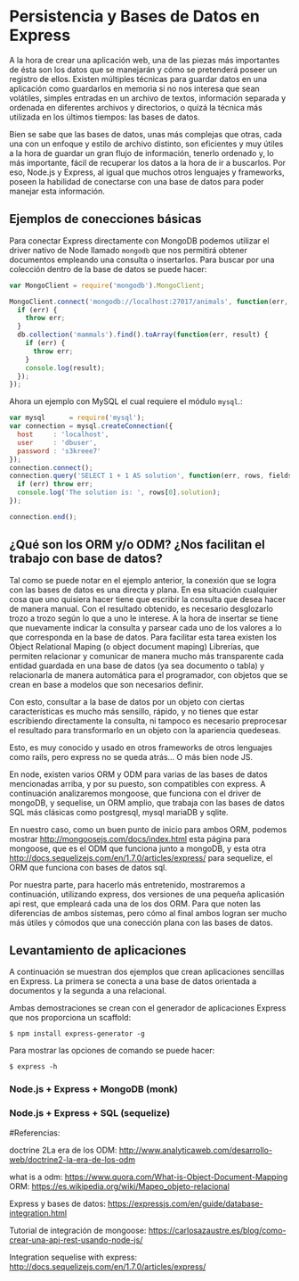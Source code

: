 # Persistencia y Bases de Datos en Express

A la hora de  crear una aplicación web, una de las piezas más importantes de ésta son los datos que se manejarán y cómo se pretenderá poseer un registro de ellos. Existen múltiples técnicas para guardar datos en una aplicación como guardarlos en memoria si no nos interesa que sean volátiles, simples entradas en un archivo de textos, información separada y ordenada en diferentes archivos y directorios, o quizá la técnica más utilizada en los últimos tiempos: las bases de datos.

Bien se sabe que las bases de datos, unas más complejas que otras, cada una con un enfoque y estilo de archivo distinto, son eficientes y muy útiles a la hora de guardar un gran flujo de información, tenerlo ordenado y, lo más importante, fácil de recuperar los datos a la hora de ir a buscarlos. Por eso, Node.js y Express, al igual que muchos otros lenguajes y frameworks, poseen la habilidad de conectarse con una base de datos para poder manejar esta información.

<!-- ## Integración de base de datos con Express -->

<!-- Si la interrogante es qué tipos de bases de datos son conectables a Node.js y Express, la respuesta más fácil de dar a esto es que probablemente todas, o si no, la gran mayoría de las más conocidas. -->

<!-- Es posible integrar  tanto clásicas bases de datos SQL como mySQL, posgreSQL, etc, o bases no SQL como bases orientadas a documentos como mongoDB, bases orientadas a columnas como Cassandra, etc, y muchas otras más. -->
<!-- La característica modular de Express lo hace conectable con cualquier base de datos que tenga algún driver para Node.js -->

## Ejemplos de conecciones básicas 
<!-- a bases de datos conocidas-->

<!-- A continuación, mostramos rápidamente como integrar con express mongoDB y mySQL: -->


Para conectar Express directamente con MongoDB podemos utilizar el driver nativo de Node llamado `mongodb` que nos permitirá obtener documentos empleando una consulta o insertarlos. Para buscar por una colección dentro de la base de datos se puede hacer:
<!-- A continuasión un simple ejemplo: Asumamos que ya existe el modelo de documento animals en nuestra base de datos. -->
```Javascript
var MongoClient = require('mongodb').MongoClient;

MongoClient.connect('mongodb://localhost:27017/animals', function(err, db) {
  if (err) {
    throw err;
  }
  db.collection('mammals').find().toArray(function(err, result) {
    if (err) {
      throw err;
    }
    console.log(result);
  });
});
```

Ahora un ejemplo con MySQL el cual requiere el módulo `mysql`.:
```Javascript
var mysql      = require('mysql');
var connection = mysql.createConnection({
  host     : 'localhost',
  user     : 'dbuser',
  password : 's3kreee7'
});
connection.connect();
connection.query('SELECT 1 + 1 AS solution', function(err, rows, fields) {
  if (err) throw err;
  console.log('The solution is: ', rows[0].solution);
});

connection.end();
```
<!-- Bueno, nuestra gran consulta es preguntar qué es 1+1, pero... uno se hace a la idea. -->


## ¿Qué son los ORM y/o ODM? ¿Nos facilitan el trabajo con base de datos?

Tal como se puede notar en el ejemplo anterior, la conexión que se logra con las bases de datos es una directa y plana. En esa situación cualquier cosa que uno quisiera hacer tiene que escribir la consulta que desea hacer de manera manual. Con el resultado obtenido, es necesario desglozarlo trozo a trozo según lo que a uno le interese. A la hora de insertar se tiene que nuevamente indicar la consulta y parsear cada uno de los valores a lo que corresponda en la base de datos. Para facilitar esta tarea existen los Object Relational Maping (o object document maping)
Librerías, que permiten relacionar y comunicar de manera mucho más transparente cada entidad guardada en una base de datos (ya sea documento o tabla) y relacionarla de manera automática para el programador, con objetos que se crean en base a modelos que son necesarios definir.

Con esto, consultar a la base de datos por un objeto con ciertas características es mucho más sensillo, rápido, y no tienes que estar escribiendo directamente la consulta, ni tampoco es necesario preprocesar el resultado para transformarlo en un objeto con la apariencia quedeseas.

Esto, es muy conocido y usado en otros frameworks de otros lenguajes como rails, pero express no se queda atrás... O más bien node JS.

En node,  existen varios ORM y ODM para varias de las bases de datos mencionadas arriba, y por su puesto, son compatibles con express.
A continuación analizaremos mongoose, que funciona con el driver de mongoDB, y sequelise, un ORM amplio, que trabaja con las bases de datos SQL más clásicas como postgresql, mysql mariaDB y sqlite.

En nuestro caso, como un buen punto de inicio para ambos ORM, podemos mostrar http://mongoosejs.com/docs/index.html  esta página para mongoose, que es el ODM que funciona junto a mongoDB, y esta otra http://docs.sequelizejs.com/en/1.7.0/articles/express/  para sequelize, el ORM que funciona con bases de datos sql.

Por nuestra parte, para hacerlo más entretenido, mostraremos a continuación, utilizando express, dos versiones de una pequeña aplicasión api rest, que empleará cada una de los dos ORM. Para que noten las diferencias de ambos sistemas, pero cómo al final ambos logran ser mucho más útiles y cómodos que una conección plana con las bases de datos.

## Levantamiento de aplicaciones
A continuación se muestran dos ejemplos que crean aplicaciones sencillas en Express. La primera se conecta a una base de datos orientada a documentos y la segunda a una relacional. 

Ambas demostraciones se crean con el generador de aplicaciones Express que nos proporciona un scaffold:
```
$ npm install express-generator -g
```
Para mostrar las opciones de comando se puede hacer:
```
$ express -h
```
### Node.js + Express + MongoDB (monk)

### Node.js + Express + SQL (sequelize)


<!-- #Conclusión

Es claro que express al ser modular, y tan libre como fue hecho, que es compatible con cualquier base de datos y medio de conección.
No obstante, a la hora de trabajar en un producto más grande, se nota que trabajar con un ORM es mucho más cómodo.

A conclusión personal, es posible que mongoose sea algo más... cómodo que sequelize porque requiere algo de menos parafernalia, y la comunicación para un lenguaje como javascript es más directa, pero... Al final todo depende de las nececidades del proyecto que se esté generando. -->



#Referencias:

doctrine 2La era de los ODM: http://www.analyticaweb.com/desarrollo-web/doctrine2-la-era-de-los-odm

what is a odm: https://www.quora.com/What-is-Object-Document-Mapping
ORM: https://es.wikipedia.org/wiki/Mapeo_objeto-relacional

Express y bases de datos: https://expressjs.com/en/guide/database-integration.html

Tutorial de integración de mongoose: https://carlosazaustre.es/blog/como-crear-una-api-rest-usando-node-js/

Integration sequelise with express: http://docs.sequelizejs.com/en/1.7.0/articles/express/
